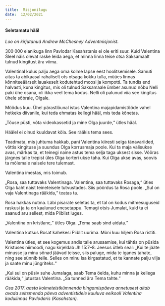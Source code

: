```yaml
---
title:  Misjonilugu  
date:  12/02/2021  
---
```


#### Seletamatu hääl

_Loo on kirjutanud Andrew McChesney Adventmisjonist._

300 000 elanikuga linn Pavlodar Kasahstanis ei ole eriti suur. Kuid Valentina Šleel näis olevat raske leida aega, et minna linna teise otsa Saksamaalt tulnud kingitust ära viima.

Valentinal kulus palju aega oma kolme lapse eest hoolitsemisele. Samuti aitas ta abikaasal rahaliselt ots otsaga kokku tulla, müües linnas kõnniteeäärselt lauakeselt kodutehtud moosi ja kompotti. Ta tundis end halvasti, kuna kingitus, mis oli tulnud Saksamaale ümber asunud nõbu Nelli paki ühe osana, oli ikka veel tema kodus. Nelli oli palunud viia see kingitus ühele sõbrale, Olgale.

Möödus kuu. Ühel pärastlõunal istus Valentina majapidamistööde vahel hetkeks diivanile, kui teda ehmatas kellegi hääl, mis teda kõnetas.

„Tõuse püsti, võta videokassetid ja mine Olga juurde,“ ütles hääl.

Häälel ei olnud kuuldavat kõla. See rääkis tema sees.

Teadmata, mis juhtuma hakkab, pani Valentina kiiresti selga tänavariided, võttis kingituse ja suundus Olga korrusmaja poole. Kui ta maja välisukse avas, märkas ta, et teinegi naine astus tema selja taga uksest sisse. Võõras järgnes talle trepist üles Olga korteri ukse taha. Kui Olga ukse avas, soovis ta mõlemale naisele tere tulemast.

Valentina imestas, mis toimub.

„Rosa, saa tuttavaks Valentinaga. Valentina, saa tuttavaks Rosaga,“ ütles Olga kaht naist teineteisele tutvustades. Siis pöördus ta Rosa poole. „Sul on vaja Valentinaga rääkida,“ teatas ta.

Rosa hakkas nutma. Läbi pisarate seletas ta, et tal on kodus mitmesuguseid raskusi ja ta on kaalunud enesetappu. Temagi otsis Jumalat, kuid ta ei saanud aru sellest, mida Piiblist luges.

„Valentina on kristlane,“ ütles Olga. „Tema saab sind aidata.“

Valentina kutsus Rosat kahekesi Piiblit uurima. Mõni kuu hiljem Rosa ristiti.

Valentina ütles, et see kogemus andis talle arusaamise, kui tähtis on püsida Kristuses niimoodi, nagu kirjeldab Jh 15:7–8. Jeesus ütleb seal: „Kui te jääte minusse ja minu sõnad jäävad teisse, siis paluge, mida te iganes tahate, ning see sünnib teile. Selles on minu Isa kirgastatud, et te kannate palju vilja ja saate minu jüngriteks.“

„Kui sul on püsiv suhe Jumalaga, saab Tema öelda, kuhu minna ja kellega rääkida,“ jutustas Valentina. „Sa tunned ära Tema tahte.“

_Osa 2017. aasta kolmeteistkümnenda hingamispäeva annetusest aitab avada seitsmenda päeva adventistidele kuuluva eelkooli Valentina kodulinnas Pavlodaris (Kasahstan)._